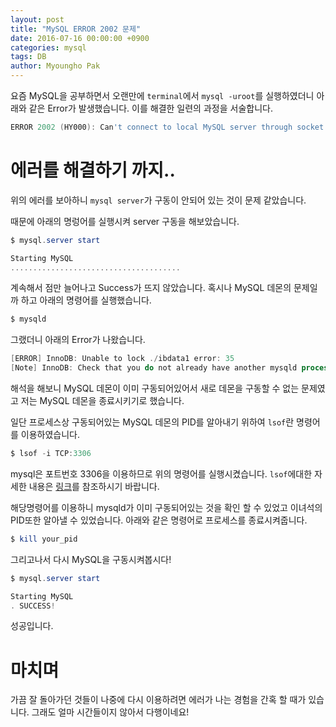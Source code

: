 ```yaml
---
layout: post
title: "MySQL ERROR 2002 문제"
date: 2016-07-16 00:00:00 +0900
categories: mysql 
tags: DB
author: Myoungho Pak
---
```


요즘 MySQL을 공부하면서 오랜만에 `terminal`에서 `mysql -uroot`를 실행하였더니
아래와 같은 Error가 발생했습니다. 이를 해결한 일련의 과정을 서술합니다.

```powershell
ERROR 2002 (HY000): Can't connect to local MySQL server through socket '/usr/local/mysql/mysql.socket' (2)
```

# 에러를 해결하기 까지..

위의 에러를 보아하니 `mysql server`가 구동이 안되어 있는 것이 문제 같았습니다.

때문에 아래의 명렁어를 실행시켜 server 구동을 해보았습니다.

```powershell
$ mysql.server start

Starting MySQL
......................................
```

계속해서 점만 늘어나고 Success가 뜨지 않았습니다. 혹시나 MySQL 데몬의 문제일까 하고 아래의 명령어를 실행했습니다.

```powershell
$ mysqld
```

그랬더니 아래의 Error가 나왔습니다.

```powershell
[ERROR] InnoDB: Unable to lock ./ibdata1 error: 35
[Note] InnoDB: Check that you do not already have another mysqld process using the same InnoDB data or log files.
```

해석을 해보니 MySQL 데몬이 이미 구동되어있어서 새로 데몬을 구동할 수 없는 문제였고 저는 MySQL 데몬을 종료시키기로 했습니다.

일단 프로세스상 구동되어있는 MySQL 데몬의 PID를 알아내기 위하여 `lsof`란 명령어를 이용하였습니다.

```powershell
$ lsof -i TCP:3306
```

mysql은 포트번호 3306을 이용하므로 위의 명령어를 실행시켰습니다. `lsof`에대한 자세한 내용은 [링크](https://ko.wikipedia.org/wiki/Lsof)를 참조하시기 바랍니다.

해당명령어를 이용하니 mysqld가 이미 구동되어있는 것을 확인 할 수 있었고 이녀석의 PID또한 알아낼 수 있었습니다. 아래와 같은 명령어로 프로세스를 종료시켜줍니다.

```powershell
$ kill your_pid
```

그리고나서 다시 MySQL을 구동시켜봅시다!

```powershell
$ mysql.server start

Starting MySQL
. SUCCESS!
```

성공입니다.

# 마치며

가끔 잘 돌아가던 것들이 나중에 다시 이용하려면 에러가 나는 경험을 간혹 할 때가 있습니다.
그래도 얼마 시간들이지 않아서 다행이네요!
